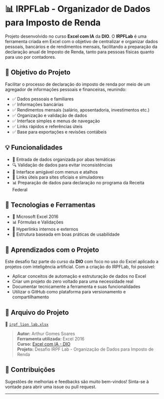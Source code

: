 # 📊 IRPFLab - Organizador de Dados para Imposto de Renda

Projeto desenvolvido no curso **Excel com IA** da **DIO**. O **IRPFLab** é uma ferramenta criada em Excel com o objetivo de centralizar e organizar dados pessoais, bancários e de rendimentos mensais, facilitando a preparação da declaração anual de Imposto de Renda, tanto para pessoas físicas quanto para uso por contadores.

## 📌 Objetivo do Projeto

Facilitar o processo de declaração do imposto de renda por meio de um agregador de informações pessoais e financeiras, reunindo:

- ✅ Dados pessoais e familiares  
- ✅ Informações bancárias  
- ✅ Rendimentos mensais (salário, aposentadoria, investimentos etc.)  
- ✅ Organização e validação de dados  
- ✅ Interface simples e menus de navegação  
- ✅ Links rápidos e referências úteis  
- ✅ Base para exportações e revisões contábeis

## 💡 Funcionalidades

- 🧾 Entrada de dados organizada por abas temáticas  
- 🔍 Validação de dados para evitar inconsistências  
- 📁 Interface amigável com menus e atalhos  
- 📎 Links úteis para sites oficiais e simuladores  
- 📊 Preparação de dados para declaração no programa da Receita Federal

## 🧠 Tecnologias e Ferramentas

- 📘 Microsoft Excel 2016  
- 📊 Fórmulas e Validações  
- 🔗 Hyperlinks internos e externos  
- 📌 Estrutura baseada em boas práticas de usabilidade

## 🎯 Aprendizados com o Projeto

Este desafio faz parte do curso da **DIO** com foco no uso do Excel aplicado a projetos com inteligência artificial. Com a criação do IRPFLab, foi possível:

- Aplicar conceitos de automação e estruturação de dados no Excel  
- Criar um projeto do zero voltado para uma necessidade real  
- Documentar tecnicamente a ferramenta e suas funcionalidades  
- Utilizar o GitHub como plataforma para versionamento e compartilhamento

## 📎 Arquivo do Projeto

📂 [`irpf lion lab.xlsx`](./irpf%20lion%20lab.xlsx)

> **Autor:** Arthur Gomes Soares  
> **Ferramenta utilizada:** Excel 2016  
> **Curso:** [Excel com IA - DIO](https://www.dio.me)  
> **Projeto:** Desafio IRPF Lab - Organização de Dados para Imposto de Renda

## 🤝 Contribuições

Sugestões de melhorias e feedbacks são muito bem-vindos! Sinta-se à vontade para abrir uma issue ou pull request.

---

